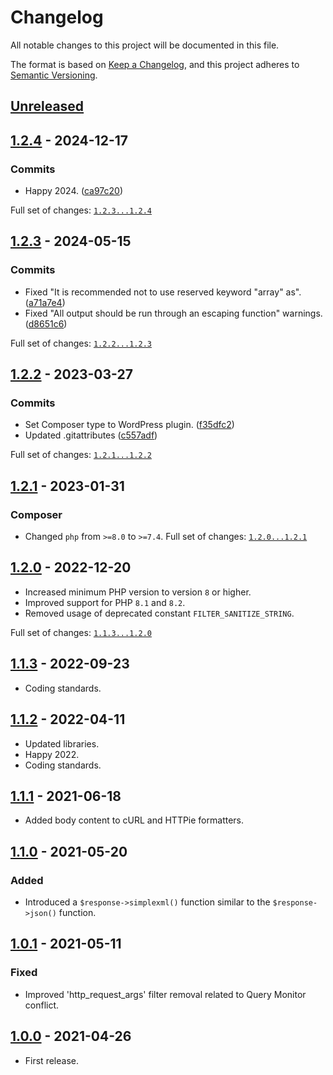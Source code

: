 # Changelog
All notable changes to this project will be documented in this file.

The format is based on [Keep a Changelog](https://keepachangelog.com/en/1.0.0/),
and this project adheres to [Semantic Versioning](https://semver.org/spec/v2.0.0.html).

## [Unreleased]

## [1.2.4] - 2024-12-17

### Commits

- Happy 2024. ([ca97c20](https://github.com/pronamic/wp-http/commit/ca97c201e2d38a648fb95086321e0b451dce6aeb))

Full set of changes: [`1.2.3...1.2.4`][1.2.4]

[1.2.4]: https://github.com/pronamic/wp-http/compare/v1.2.3...v1.2.4

## [1.2.3] - 2024-05-15

### Commits

- Fixed "It is recommended not to use reserved keyword "array" as". ([a71a7e4](https://github.com/pronamic/wp-http/commit/a71a7e4301c924712714690553c1e5360d9909e9))
- Fixed "All output should be run through an escaping function" warnings. ([d8651c6](https://github.com/pronamic/wp-http/commit/d8651c650403550d575f85eec74948457535b241))

Full set of changes: [`1.2.2...1.2.3`][1.2.3]

[1.2.3]: https://github.com/pronamic/wp-http/compare/v1.2.2...v1.2.3

## [1.2.2] - 2023-03-27

### Commits

- Set Composer type to WordPress plugin. ([f35dfc2](https://github.com/pronamic/wp-http/commit/f35dfc22fb486bf3ec785698221f9d07766f985d))
- Updated .gitattributes ([c557adf](https://github.com/pronamic/wp-http/commit/c557adf7fdb2040885003fb6713742d5693c55a8))

Full set of changes: [`1.2.1...1.2.2`][1.2.2]

[1.2.2]: https://github.com/pronamic/wp-http/compare/v1.2.1...v1.2.2

## [1.2.1] - 2023-01-31
### Composer

- Changed `php` from `>=8.0` to `>=7.4`.
Full set of changes: [`1.2.0...1.2.1`][1.2.1]

[1.2.1]: https://github.com/pronamic/wp-http/compare/v1.2.0...v1.2.1

## [1.2.0] - 2022-12-20
- Increased minimum PHP version to version `8` or higher.
- Improved support for PHP `8.1` and `8.2`.
- Removed usage of deprecated constant `FILTER_SANITIZE_STRING`.

Full set of changes: [`1.1.3...1.2.0`][1.2.0]

[1.2.0]: https://github.com/pronamic/wp-http/compare/v1.1.3...v1.2.0

## [1.1.3] - 2022-09-23
- Coding standards.

[1.1.3]: https://github.com/pronamic/wp-http/compare/1.1.2...1.1.3

## [1.1.2] - 2022-04-11
- Updated libraries.
- Happy 2022.
- Coding standards.

## [1.1.1] - 2021-06-18
- Added body content to cURL and HTTPie formatters.

## [1.1.0] - 2021-05-20
### Added
- Introduced a `$response->simplexml()` function similar to the `$response->json()` function.

## [1.0.1] - 2021-05-11
### Fixed
- Improved 'http_request_args' filter removal related to Query Monitor conflict.

## [1.0.0] - 2021-04-26
- First release.

[Unreleased]: https://github.com/pronamic/wp-http/compare/1.1.1...HEAD
[1.1.2]: https://github.com/pronamic/wp-http/compare/1.1.1...1.1.2
[1.1.1]: https://github.com/pronamic/wp-http/compare/1.1.0...1.1.1
[1.1.0]: https://github.com/pronamic/wp-http/compare/1.0.1...1.1.0
[1.0.1]: https://github.com/pronamic/wp-http/compare/1.0.0...1.0.1
[1.0.0]: https://github.com/pronamic/wp-http/releases/tag/1.0.0
